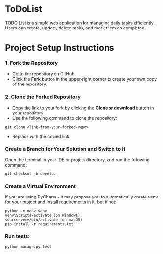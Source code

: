 # ToDoList
TODO List is a simple web application for managing daily tasks efficiently. Users can create, update, delete tasks, and mark them as completed.


# Project Setup Instructions

### 1. **Fork the Repository**

- Go to the repository on GitHub.
- Click the **Fork** button in the upper-right corner to create your own copy of the repository.

### 2. **Clone the Forked Repository**

- Copy the link to your fork by clicking the **Clone or download** button in your repository.
- Use the following command to clone the repository:

```git clone <link-from-your-forked-repo>```

- Replace <link-from-your-forked-repo> with the copied link.

### Create a Branch for Your Solution and Switch to It
Open the terminal in your IDE or project directory, and run the following command:

    git checkout -b develop

### Create a Virtual Environment
If you are using PyCharm - it may propose you to automatically create venv for your project and install requirements in it, but if not:

    python -m venv venv
    venv\Scripts\activate (on Windows)
    source venv/bin/activate (on macOS)
    pip install -r requirements.txt

### Run tests:
    python manage.py test
